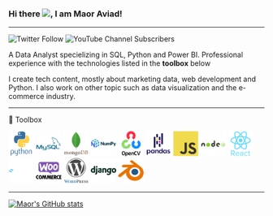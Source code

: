 ### Hi there <img src="https://raw.githubusercontent.com/MartinHeinz/MartinHeinz/master/wave.gif" width="30px">, I am Maor Aviad!

---

![Twitter Follow](https://img.shields.io/twitter/follow/maoraviad) ![YouTube Channel Subscribers](https://img.shields.io/youtube/channel/subscribers/UCf9Eu5X1UrQdeYcd5zUSe9g?style=social)

A Data Analyst specielizing in SQL, Python and Power BI. Professional experience with the technologies listed in the
**toolbox** below

I create tech content, mostly about marketing data, web development and Python. I also work on other topic such as data visualization
and the e-commerce industry.

---

🧰 Toolbox

<img src="https://github.com/devicons/devicon/blob/master/icons/python/python-original-wordmark.svg" alt="python logo" width="50" height="50"/> <img src="https://github.com/devicons/devicon/blob/master/icons/mysql/mysql-plain-wordmark.svg" alt="mysql logo" width="50" height="50"/> <img src="https://github.com/devicons/devicon/blob/master/icons/mongodb/mongodb-original-wordmark.svg" alt="mongodb logo" width="50" height="50"/> <img src="https://github.com/devicons/devicon/blob/master/icons/numpy/numpy-original-wordmark.svg" alt="numpy logo" width="50" height="50"/> <img src="https://github.com/devicons/devicon/blob/master/icons/opencv/opencv-original-wordmark.svg" alt="opencv logo" width="50" height="50"/> <img src="https://github.com/devicons/devicon/blob/master/icons/pandas/pandas-original-wordmark.svg" alt="pandas logo" width="50" height="50"/>
<img src="https://github.com/devicons/devicon/blob/master/icons/javascript/javascript-original.svg" alt="javascript logo" width="50" height="50"/>
<img src="https://github.com/devicons/devicon/blob/master/icons/nodejs/nodejs-original-wordmark.svg" alt="nodejs logo" width="50" height="50"/> <img src="https://github.com/devicons/devicon/blob/master/icons/react/react-original-wordmark.svg" alt="react logo" width="50" height="50"/> <img src="https://github.com/devicons/devicon/blob/master/icons/tailwindcss/tailwindcss-original-wordmark.svg" alt="tailwindcss logo" width="50" height="50"/> <img src="https://github.com/devicons/devicon/blob/master/icons/woocommerce/woocommerce-original-wordmark.svg" alt="woocommerce logo" width="50" height="50"/> <img src="https://github.com/devicons/devicon/blob/master/icons/wordpress/wordpress-original.svg" alt="wordpress logo" width="50" height="50"/> <img src="https://github.com/devicons/devicon/blob/master/icons/django/django-plain-wordmark.svg" alt="wordpress logo" width="50" height="50"/> <img src="https://github.com/devicons/devicon/blob/master/icons/blender/blender-original.svg" alt="blender logo" width="50" height="50"/> 

---

[![Maor's GitHub stats](https://github-readme-stats.vercel.app/api?username=maoraviad1)](https://github.com/anuraghazra/github-readme-stats)




<!--
**MaorAviad1/MaorAviad1** is a ✨ _special_ ✨ repository because its `README.md` (this file) appears on your GitHub profile.

